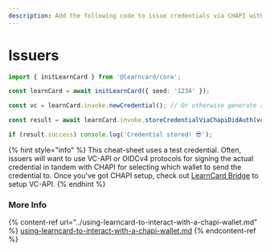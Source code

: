 ```yaml
---
description: Add the following code to issue credentials via CHAPI with LearnCard!
---
```


# Issuers

```typescript
import { initLearnCard } from '@learncard/core';

const learnCard = await initLearnCard({ seed: '1234' });

const vc = learnCard.invoke.newCredential(); // Or otherwise generate a credential, i.e. VC-API or OIDC

const result = await learnCard.invoke.storeCredentialViaChapiDidAuth(vc);

if (result.success) console.log('Credential stored! 😎');
```

{% hint style="info" %}
This cheat-sheet uses a test credential. Often, issuers will want to use VC-API or OIDCv4 protocols for signing the actual credential in tandem with CHAPI for selecting which wallet to send the credential to. Once you've got CHAPI setup, check out [LearnCard Bridge](../../../learncard-bridge.md) to setup VC-API.
{% endhint %}

### More Info

{% content-ref url="../using-learncard-to-interact-with-a-chapi-wallet.md" %}
[using-learncard-to-interact-with-a-chapi-wallet.md](../using-learncard-to-interact-with-a-chapi-wallet.md)
{% endcontent-ref %}
